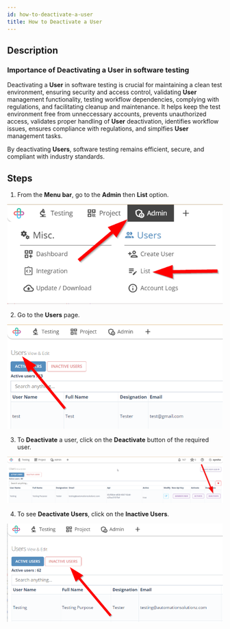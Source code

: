 ```yaml
---
id: how-to-deactivate-a-user
title: How to Deactivate a User
---
```


## Description

### Importance of Deactivating a User in software testing

Deactivating a **User** in software testing is crucial for maintaining a clean test environment, ensuring security and access control, validating **User** management functionality, testing workflow dependencies, complying with regulations, and facilitating cleanup and maintenance. It helps keep the test environment free from unneccessary accounts, prevents unauthorized access, validates proper handling of **User** deactivation, identifies workflow issues, ensures compliance with regulations, and simplfies **User** management tasks.

By deactivating **Users**, software testing remains efficient, secure, and compliant with industry standards.

## Steps

1. From the **Menu bar**, go to the **Admin** then **List** option.

![](/img/how-tos/how-to-deactivate-a-user/user-list.png)

2. Go to the **Users** page.

![](/img/how-tos/how-to-deactivate-a-user/users-page.png)

3. To **Deactivate** a user, click on the **Deactivate** button of the required user.

![](/img/how-tos/how-to-deactivate-a-user/deactivate-user.png)

4. To see **Deactivate Users**, click on the **Inactive Users**.

![](/img/how-tos/how-to-deactivate-a-user/inactive-user.png)